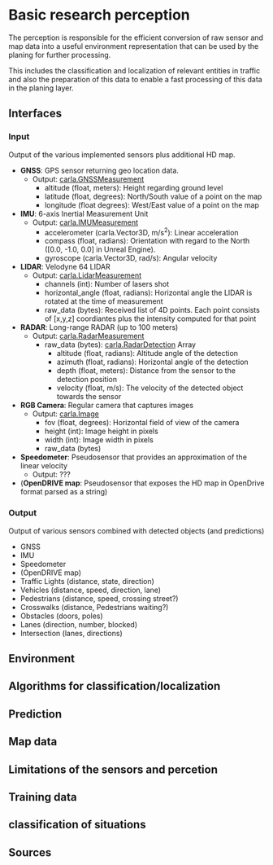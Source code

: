 # Basic research perception

The perception is responsible for the efficient conversion of raw sensor and map data
into a useful environment representation that can be used by the planing for further processing.

This includes the classification and localization of relevant entities in traffic and also the preparation
of this data to enable a fast processing of this data in the planing layer.

## Interfaces

### Input

Output of the various implemented sensors plus additional HD map.

- **GNSS**: GPS sensor returning geo location data.
  - Output: [carla.GNSSMeasurement](https://carla.readthedocs.io/en/0.9.13/python_api/#carlagnssmeasurement)
    - altitude (float, meters): Height regarding ground level
    - latitude (float, degrees): North/South value of a point on the map
    - longitude (float degrees): West/East value of a point on the map
- **IMU**: 6-axis Inertial Measurement Unit
  - Output: [carla.IMUMeasurement](https://carla.readthedocs.io/en/0.9.13/python_api#carlaimumeasurement)
    - accelerometer (carla.Vector3D, m/s<sup>2</sup>): Linear acceleration
    - compass (float, radians): Orientation with regard to the North ([0.0, -1.0, 0.0] in Unreal Engine).
    - gyroscope (carla.Vector3D, rad/s): Angular velocity
- **LIDAR**: Velodyne 64 LIDAR
  - Output: [carla.LidarMeasurement](https://carla.readthedocs.io/en/0.9.13/python_api#carlalidarmeasurement)
    - channels (int): Number of lasers shot
    - horizontal_angle (float, radians): Horizontal angle the LIDAR is rotated at the time of measurement
    - raw_data (bytes): Received list of 4D points. Each point consists of [x,y,z] coordiantes plus the intensity computed for that point
- **RADAR**: Long-range RADAR (up to 100 meters)
  - Output: [carla.RadarMeasurement](https://carla.readthedocs.io/en/0.9.13/python_api#carlaradarmeasurement)
    - raw_data (bytes): [carla.RadarDetection](https://carla.readthedocs.io/en/0.9.13/python_api/#carla.RadarDetection) Array
      - altitude (float, radians): Altitude angle of the detection
      - azimuth (float, radians): Horizontal angle of the detection
      - depth (float, meters): Distance from the sensor to the detection position
      - velocity (float, m/s): The velocity of the detected object towards the sensor
- **RGB Camera**: Regular camera that captures images
  - Output: [carla.Image](https://carla.readthedocs.io/en/0.9.13/python_api/#carlaimage)
    - fov (float, degrees): Horizontal field of view of the camera
    - height (int): Image height in pixels
    - width (int): Image width in pixels
    - raw_data (bytes)
- **Speedometer**: Pseudosensor that provides an approximation of the linear velocity
  - Output: ???
- (**OpenDRIVE map**: Pseudosensor that exposes the HD map in OpenDrive format parsed as a string)

### Output

Output of various sensors combined with detected objects (and predictions)

- GNSS
- IMU
- Speedometer
- (OpenDRIVE map)
- Traffic Lights (distance, state, direction)
- Vehicles (distance, speed, direction, lane)
- Pedestrians (distance, speed, crossing street?)
- Crosswalks (distance, Pedestrians waiting?)
- Obstacles (doors, poles)
- Lanes (direction, number, blocked)
- Intersection (lanes, directions)

## Environment

## Algorithms for classification/localization

## Prediction

## Map data

## Limitations of the sensors and percetion

## Training data

## classification of situations

## Sources

